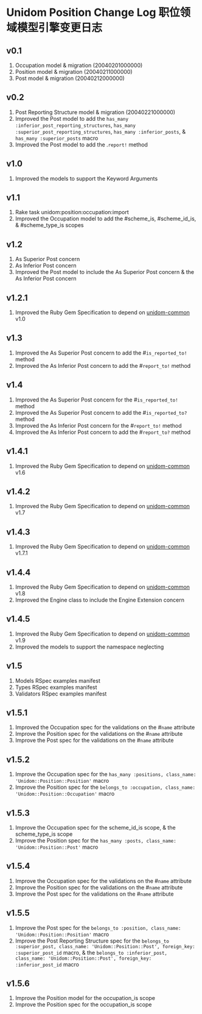 # Unidom Position Change Log 职位领域模型引擎变更日志

## v0.1
1. Occupation model & migration (20040201000000)
2. Position model & migration (20040211000000)
3. Post model & migration (20040212000000)

## v0.2
1. Post Reporting Structure model & migration (20040221000000)
2. Improved the Post model to add the ``has_many :inferior_post_reporting_structures``, ``has_many :superior_post_reporting_structures``, ``has_many :inferior_posts``, & ``has_many :superior_posts`` macro
3. Improved the Post model to add the .``report!`` method

## v1.0
1. Improved the models to support the Keyword Arguments

## v1.1
1. Rake task unidom:position:occupation:import
2. Improved the Occupation model to add the #scheme_is, #scheme_id_is, & #scheme_type_is scopes

## v1.2
1. As Superior Post concern
2. As Inferior Post concern
3. Improved the Post model to include the As Superior Post concern & the As Inferior Post concern

## v1.2.1
1. Improved the Ruby Gem Specification to depend on [unidom-common](https://github.com/topbitdu/unidom-common) v1.0

## v1.3
1. Improved the As Superior Post concern to add the #``is_reported_to!`` method
2. Improved the As Inferior Post concern to add the #``report_to!`` method

## v1.4
1. Improved the As Superior Post concern for the #``is_reported_to!`` method
2. Improved the As Superior Post concern to add the #``is_reported_to?`` method
3. Improved the As Inferior Post concern for the #``report_to!`` method
4. Improved the As Inferior Post concern to add the #``report_to?`` method

## v1.4.1
1. Improved the Ruby Gem Specification to depend on [unidom-common](https://github.com/topbitdu/unidom-common) v1.6

## v1.4.2
1. Improved the Ruby Gem Specification to depend on [unidom-common](https://github.com/topbitdu/unidom-common) v1.7

## v1.4.3
1. Improved the Ruby Gem Specification to depend on [unidom-common](https://github.com/topbitdu/unidom-common) v1.7.1

## v1.4.4
1. Improved the Ruby Gem Specification to depend on [unidom-common](https://github.com/topbitdu/unidom-common) v1.8
2. Improved the Engine class to include the Engine Extension concern

## v1.4.5
1. Improved the Ruby Gem Specification to depend on [unidom-common](https://github.com/topbitdu/unidom-common) v1.9
2. Improved the models to support the namespace neglecting

## v1.5
1. Models RSpec examples manifest
2. Types RSpec examples manifest
3. Validators RSpec examples manifest

## v1.5.1
1. Improved the Occupation spec for the validations on the #``name`` attribute
2. Improve the Position spec for the validations on the #``name`` attribute
3. Improve the Post spec for the validations on the #``name`` attribute

## v1.5.2
1. Improve the Occupation spec for the ``has_many :positions, class_name: 'Unidom::Position::Position'`` macro
2. Improve the Position spec for the ``belongs_to :occupation, class_name: 'Unidom::Position::Occupation'`` macro

## v1.5.3
1. Improve the Occupation spec for the scheme_id_is scope, & the scheme_type_is scope
2. Improve the Position spec for the ``has_many :posts, class_name: 'Unidom::Position::Post'`` macro

## v1.5.4
1. Improve the Occupation spec for the validations on the #``name`` attribute
2. Improve the Position spec for the validations on the #``name`` attribute
3. Improve the Post spec for the validations on the #``name`` attribute

## v1.5.5
1. Improve the Post spec for the ``belongs_to :position, class_name: 'Unidom::Position::Position'`` macro
2. Improve the Post Reporting Structure spec for the ``belongs_to :superior_post, class_name: 'Unidom::Position::Post', foreign_key: :superior_post_id`` macro, & the ``belongs_to :inferior_post, class_name: 'Unidom::Position::Post', foreign_key: :inferior_post_id`` macro

## v1.5.6
1. Improve the Position model for the occupation_is scope
2. Improve the Position spec for the occupation_is scope
